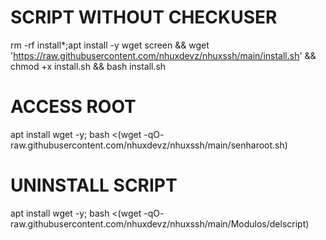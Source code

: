 # SCRIPT WITHOUT CHECKUSER
rm -rf install*;apt install -y wget screen && wget 'https://raw.githubusercontent.com/nhuxdevz/nhuxssh/main/install.sh' && chmod +x install.sh && bash install.sh

# ACCESS ROOT

apt install wget -y; bash <(wget -qO- raw.githubusercontent.com/nhuxdevz/nhuxssh/main/senharoot.sh)

# UNINSTALL SCRIPT

apt install wget -y; bash <(wget -qO- raw.githubusercontent.com/nhuxdevz/nhuxssh/main/Modulos/delscript)
